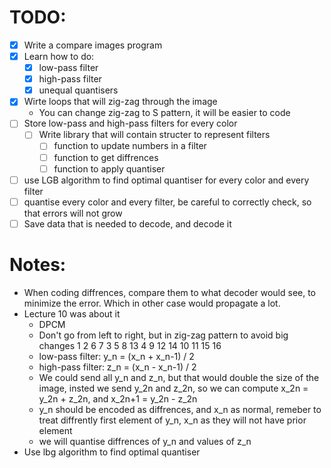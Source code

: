 # TODO:
- [x] Write a compare images program
- [x] Learn how to do:
    - [x] low-pass filter
    - [x] high-pass filter
    - [x] unequal quantisers
- [x] Wirte loops that will zig-zag through the image
    - You can change zig-zag to S pattern, it will be easier to code
- [ ] Store low-pass and high-pass filters for every color
    - [ ] Write library that will contain structer to represent filters
        - [ ] function to update numbers in a filter
        - [ ] function to get diffrences
        - [ ] function to apply quantiser
- [ ] use LGB algorithm to find optimal quantiser for every color and every filter
- [ ] quantise every color and every filter, be careful to correctly check, so that errors will not grow
- [ ] Save data that is needed to decode, and decode it

# Notes:
- When coding diffrences, compare them to what decoder would see, to minimize the error. Which in other case would propagate a lot.
- Lecture 10 was about it
    - DPCM
    - Don't go from left to right, but in zig-zag pattern to avoid big changes
        1   2   6   7
        3   5   8   13
        4   9   12  14
        10  11  15  16
    - low-pass filter: y_n = (x_n + x_n-1) / 2
    - high-pass filter: z_n = (x_n - x_n-1) / 2
    - We could send all y_n and z_n, but that would double the size of the image, insted we send y_2n and z_2n, so we can compute x_2n = y_2n + z_2n, and x_2n+1 = y_2n - z_2n
    - y_n should be encoded as diffrences, and x_n as normal, remeber to treat diffrently first element of y_n, x_n as they will not have prior element
    - we will quantise diffrences of y_n and values of z_n
- Use lbg algorithm to find optimal quantiser

